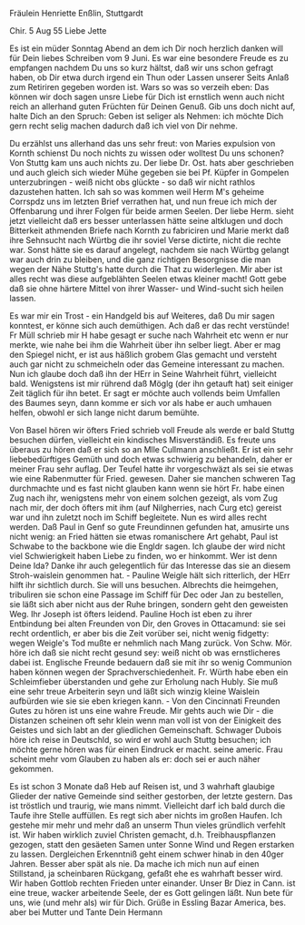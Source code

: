 Fräulein Henriette Enßlin, Stuttgardt

 Chir. 5 Aug 55
Liebe Jette

Es ist ein müder Sonntag Abend an dem ich Dir noch herzlich danken will für Dein liebes Schreiben vom 9 Juni. Es war eine besondere Freude es zu empfangen nachdem Du uns so kurz hältst, daß wir uns schon gefragt haben, ob Dir etwa durch irgend ein Thun oder Lassen unserer Seits Anlaß zum Retiriren gegeben worden ist. Wars so was so verzeih eben: Das können wir doch sagen unsre Liebe für Dich ist ernstlich wenn auch nicht reich an allerhand guten Früchten für Deinen Genuß. Gib uns doch nicht auf, halte Dich an den Spruch: Geben ist seliger als Nehmen: ich möchte Dich gern recht selig machen dadurch daß ich viel von Dir nehme.

Du erzählst uns allerhand das uns sehr freut: von Maries expulsion von Kornth schienst Du noch nichts zu wissen oder wolltest Du uns schonen? Von Stuttg kam uns auch nichts zu. Der liebe Dr. Ost. hats aber geschrieben und auch gleich sich wieder Mühe gegeben sie bei Pf. Küpfer in Gompelen unterzubringen - weiß nicht obs glückte - so daß wir nicht rathlos dazustehen hatten. Ich sah so was kommen weil Herm M's geheime Corrspdz uns im letzten Brief verrathen hat, und nun freue ich mich der Offenbarung und ihrer Folgen für beide armen Seelen. Der liebe Herm. sieht jetzt vielleicht daß ers besser unterlassen hätte seine altklugen und doch Bitterkeit athmenden Briefe nach Kornth zu fabriciren und Marie merkt daß ihre Sehnsucht nach Würtbg die ihr soviel Verse dictirte, nicht die rechte war. Sonst hätte sie es darauf angelegt, nachdem sie nach Würtbg gelangt war auch drin zu bleiben, und die ganz richtigen Besorgnisse die man wegen der Nähe Stuttg's hatte durch die That zu widerlegen. Mir aber ist alles recht was diese aufgeblähten Seelen etwas kleiner macht! Gott gebe daß sie ohne härtere Mittel von ihrer Wasser- und Wind-sucht sich heilen lassen.

Es war mir ein Trost - ein Handgeld bis auf Weiteres, daß Du mir sagen konntest, er könne sich auch demüthigen. Ach daß er das recht verstünde! Fr Müll schrieb mir H habe gesagt er suche nach Wahrheit etc wenn er nur merkte, wie nahe bei ihm die Wahrheit über ihn selber liegt. Aber er mag den Spiegel nicht, er ist aus häßlich grobem Glas gemacht und versteht auch gar nicht zu schmeicheln oder das Gemeine interessant zu machen. Nun ich glaube doch daß ihn der HErr in Seine Wahrheit führt, vielleicht bald. Wenigstens ist mir rührend daß Möglg (der ihn getauft hat) seit einiger Zeit täglich für ihn betet. Er sagt er möchte auch vollends beim Umfallen des Baumes seyn, dann komme er sich vor als habe er auch umhauen helfen, obwohl er sich lange nicht darum bemühte.

Von Basel hören wir öfters Fried schrieb voll Freude als werde er bald Stuttg besuchen dürfen, vielleicht ein kindisches Misverständiß. Es freute uns überaus zu hören daß er sich so an Mlle Cullmann anschließt. Er ist ein sehr liebebedürftiges Gemüth und doch etwas schwierig zu behandeln, daher er meiner Frau sehr auflag. Der Teufel hatte ihr vorgeschwäzt als sei sie etwas wie eine Rabenmutter für Fried. gewesen. Daher sie manchen schweren Tag durchmachte und es fast nicht glauben kann wenn sie hört Fr. habe einen Zug nach ihr, wenigstens mehr von einem solchen gezeigt, als vom Zug nach mir, der doch öfters mit ihm (auf Nilgherries, nach Curg etc) gereist war und ihn zuletzt noch im Schiff begleitete. Nun es wird alles recht werden. 
Daß Paul in Genf so gute Freundinnen gefunden hat, amusirte uns nicht wenig: an Fried hätten sie etwas romanischere Art gehabt, Paul ist Schwabe to the backbone wie die Engldr sagen. Ich glaube der wird nicht viel Schwierigkeit haben Liebe zu finden, wo er hinkommt. Wer ist denn Deine Ida? Danke ihr auch gelegentlich für das Interesse das sie an diesem Stroh-waislein genommen hat. - Pauline Weigle hält sich ritterlich, der HErr hilft ihr sichtlich durch. Sie will uns besuchen. Albrechts die heimgehen, tribuliren sie schon eine Passage im Schiff für Dec oder Jan zu bestellen, sie läßt sich aber nicht aus der Ruhe bringen, sondern geht den geweisten Weg. Ihr Joseph ist öfters leidend. Pauline Hoch ist eben zu ihrer Entbindung bei alten Freunden von Dir, den Groves in Ottacamund: sie sei recht ordentlich, er aber bis die Zeit vorüber sei, nicht wenig fidgetty: wegen Weigle's Tod mußte er nehmlich nach Mang zurück. Von Schw. Mör. höre ich daß sie nicht recht gesund sey: weiß nicht ob was ernstlicheres dabei ist. Englische Freunde bedauern daß sie mit ihr so wenig Communion haben können wegen der Sprachverschiedenheit. Fr. Würth habe eben ein Schleimfieber überstanden und gehe zur Erholung nach Hubly. Sie muß eine sehr treue Arbeiterin seyn und läßt sich winzig kleine Waislein aufbürden wie sie sie eben kriegen kann. - Von den Cincinnati Freunden Gutes zu hören ist uns eine wahre Freude. Mir gehts auch wie Dir - die Distanzen scheinen oft sehr klein wenn man voll ist von der Einigkeit des Geistes und sich labt an der gliedlichen Gemeinschaft. Schwager Dubois höre ich reise in Deutschld, so wird er wohl auch Stuttg besuchen; ich möchte gerne hören was für einen Eindruck er macht. seine americ. Frau scheint mehr vom Glauben zu haben als er: doch sei er auch näher gekommen.

Es ist schon 3 Monate daß Heb auf Reisen ist, und 3 wahrhaft glaubige Glieder der native Gemeinde sind seither gestorben, der letzte gestern. Das ist tröstlich und traurig, wie mans nimmt. Vielleicht darf ich bald durch die Taufe ihre Stelle auffüllen. Es regt sich aber nichts im großen Haufen. Ich gestehe mir mehr und mehr daß an unserm Thun vieles gründlich verfehlt ist. Wir haben wirklich zuviel Christen gemacht, d.h. Treibhauspflanzen gezogen, statt den gesäeten Samen unter Sonne Wind und Regen erstarken zu lassen. Dergleichen Erkenntniß geht einem schwer hinab in den 40ger Jahren. Besser aber spät als nie. Da mache ich mich nun auf einen Stillstand, ja scheinbaren Rückgang, gefaßt ehe es wahrhaft besser wird. Wir haben Gottlob rechten Frieden unter einander. Unser Br Diez in Cann. ist eine treue, wacker arbeitende Seele, der es Gott gelingen läßt. Nun bete für uns, wie (und mehr als) wir für Dich. Grüße in Essling Bazar America, bes. aber bei Mutter und Tante
 Dein Hermann

